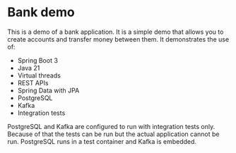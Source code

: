 # Bank demo

This is a demo of a bank application. It is a simple demo that allows you to create accounts and transfer money between them.
It demonstrates the use of:

* Spring Boot 3
* Java 21
* Virtual threads
* REST APIs
* Spring Data with JPA
* PostgreSQL
* Kafka
* Integration tests

PostgreSQL and Kafka are configured to run with integration tests only. Because of that the tests can be run but the actual
application cannot be run. PostgreSQL runs in a test container and Kafka is embedded. 